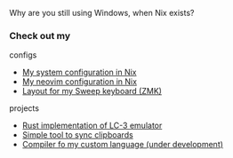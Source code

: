Why are you still using Windows, when Nix exists?

### Check out my
configs
- [My system configuration in Nix](https://github.com/NikodemMarek/dotfiles)
- [My neovim configuration in Nix](https://github.com/NikodemMarek/neovim)
- [Layout for my Sweep keyboard (ZMK)](https://github.com/NikodemMarek/zmk-config)

projects
- [Rust implementation of LC-3 emulator](https://github.com/NikodemMarek/lc3-rust)
- [Simple tool to sync clipboards](https://github.com/NikodemMarek/clipboard-sync)
- [Compiler fo my custom language (under development)](https://github.com/NikodemMarek/nilang)
